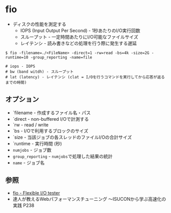 # fio
- ディスクの性能を測定する
  - IOPS (Input Output Per Second) - 1秒あたりのI/O実行回数
  - スループット - 一定時間あたりにI/O可能なファイルサイズ
  - レイテンシ - 読み書きなどの処理を行う際に発生する遅延

```
$ fio -filename=./<FileName> -direct=1 -rw=read -bs=4k -size=2G -runtime=10 -group_reporting -name=file

# iops - IOPS
# bw (band witdh) - スループット
# lat (latency) - レイテンシ (clat = I/Oを行うコマンドを実行してから応答が返るまでの時間)
```

## オプション
- `filename - 作成するファイル名・パス
- `direct - non-buffered I/Oで計測する
- `rw - read / write
- `bs - I/Oで利用するブロックのサイズ
- `size - 当該ジョブの各スレッドのファイルI/Oの合計サイズ
- `runtime - 実行時間 (秒)
- `numjobs` - ジョブ数
- `group_reporting` - `numjobs`で処理した結果の統計
- `name` - ジョブ名

## 参照
- [fio - Flexible I/O tester](https://fio.readthedocs.io/en/latest/fio_doc.html)
- 達人が教えるWebパフォーマンスチューニング 〜ISUCONから学ぶ高速化の実践 P238
